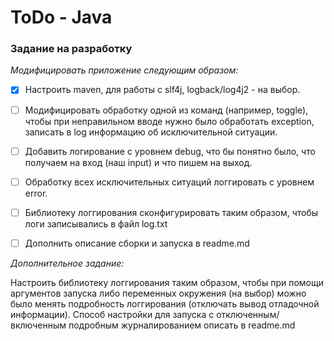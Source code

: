 # ToDo - Java
### Задание на разработку
_Модифицировать приложение следующим образом:_

- [X] Настроить maven, для работы с slf4j, logback/log4j2 - на выбор.
- [ ] Модифицировать обработку одной из команд (например, toggle), чтобы при неправильном вводе нужно было обработать exception, записать в log информацию об исключительной ситуации.
- [ ] Добавить логирование с уровнем debug, что бы понятно было, что получаем на вход (наш input) и что пишем на выход.
- [ ] Обработку всех исключительных ситуаций логгировать с уровнем error.
- [ ] Библиотеку логгирования сконфигурировать таким образом, чтобы логи записывались в файл log.txt
- [ ] Дополнить описание сборки и запуска в readme.md


_Дополнительное задание:_

Настроить библиотеку логгирования таким образом, чтобы при помощи аргументов запуска либо переменных окружения (на выбор) можно было менять подробность логгирования (отключать вывод отладочной информации). Способ настройки для запуска с отключенным/включенным подробным журналированием описать в readme.md

